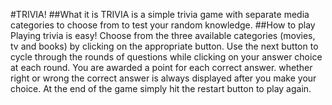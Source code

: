#TRIVIA!
##What it is
TRIVIA is a simple trivia game with separate media categories to choose from to test your random knowledge.
##How to play
Playing trivia is easy!  Choose from the three available categories (movies, tv and books) by clicking on the appropriate button.  Use the next button to cycle through the rounds of questions while clicking on your answer choice at each round.  You are awarded a point for each correct answer.  whether right or wrong the correct answer is always displayed after you make your choice.  At the end of the game simply hit the restart button to play again.
##